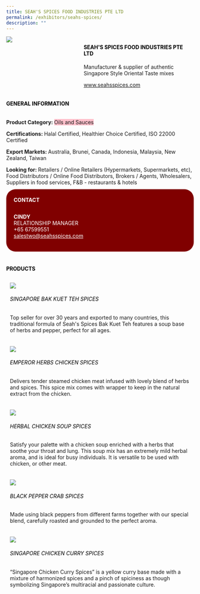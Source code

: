 ```yaml
---
title: SEAH'S SPICES FOOD INDUSTRIES PTE LTD
permalink: /exhibitors/seahs-spices/
description: ""
---
```

<head>
	<div class="flex-paragraph">
		<!--hi there! this is a comment and will provide you with instructional guides-->
		<!--insert booth number here!-->
		<p style="text-transform: uppercase"></p></div>
			<div class="flex-container" style="display: flex; flex-wrap: wrap;">
				<!--insert DOWNLOAD link of company logo between the " marks!-->
			<div class="card sgds" style="flex: 1 1 40%; display: block;"><img src="https://drive.google.com/u/0/uc?id=1TB0vaTIchfibF_9c_qUORh3a0hHwu9C8&export=download"></div>
	<div class="card-sgds" style="flex: 1 1 58%; display: block; margin-left: 3px">
		<h4 style="text-transform: uppercase; color: black;"><!--insert the exhibitor's name between the <b> tags here--><b>SEAH'S SPICES FOOD INDUSTRIES PTE LTD</b></h4><!--insert the exhibitor's description between the <p> tags here-->
		<p>Manufacturer & supplier of authentic Singapore Style Oriental Taste mixes</p>
		<!--insert the exhibitor's website link, making sure there is "https:// www." present please. make sure the entire https link goes in between the " marks-->
		<p><a href="https://www.seahsspices.com" target="_blank"><!--insert the www website link here (no need for https)-->www.seahsspices.com</a></p>
	</div>
</div>
</head>

<body>
	<h4 style="text-transform: uppercase; color: black;"><b>General Information</b></h4>
		<div class="flex-container" style="display: flex; flex-wrap: wrap;">
			<div class="card sgds" style="flex: 1 1 65%; display: block; align-self: stretch">
			<div class="flex-paragraph">
			<p><b>Product Category: </b><span style=" background-color: pink; border-radius: 10 px;"><!--insert the exhibitor's pdt cat between the <p> tags here-->Oils and Sauces</span></p> 
				<p><b>Certifications: </b><!--insert all the exhibitor's certifications between the </b> and </p> here-->Halal Certified, Healthier Choice Certified, ISO 22000 Certified</p>
			<p><b>Export Markets: </b><!--insert all the exhibitor's export markets between the </b> and </p> here-->Australia, Brunei, Canada, Indonesia, Malaysia, New Zealand, Taiwan</p>
			<p style="margin-bottom: 10px;"><b>Looking for: </b><!--insert all the exhibitor's potential business partners between the </b> and </p> here-->Retailers / Online Retailers (Hypermarkets, Supermarkets, etc), Food Distributors / Online Food Distributors, Brokers / Agents, Wholesalers, Suppliers in food services, F&B - restaurants & hotels </p>
			</div>
		</div>
		<div class="card sgds" style="flex: 1 1 35%; padding: 10px; display: block; background-color: maroon; border-radius: 25px; align-self: center;">
		<h4 style="color: white; margin-top: 10px; margin-left: 10px;">CONTACT</h4>
		<div class="flex-paragraph">
			<!--replace with exhibitor's: -->
			<p style="padding: 10px; color: white;"><b><!-- POC name-->CINDY</b><br><!-- designation-->RELATIONSHIP MANAGER<br><!--contact number-->+65 67599551<br><!-- for linking purposes, insert their email after "mailto:"...--><a href="mailto:salestwo@seahsspices.com" style="color: white;"><!--...and also include the display email before </a> here-->salestwo@seahsspices.com</a></p>
		</div>
			</div>
		</div>
	<br>
		<h4 style="text-transform: uppercase; color: black;"><b>products</b></h4>
<div style="display: flex; flex-wrap: wrap;">
  <div class="card sgds" style="flex: 1 1 47%; margin: 10px; display: block;"><!--insert the exhibitor's DOWNLOAD image for product between the " marks here-->
	<div class="flex-image" style="display: block;"><img src="https://drive.google.com/u/0/uc?id=1ANW_74RSxHNRCmneocGTjvebd66-GTLQ&export=download"></div>
	<div class="flex-paragraph">
		<h6 style="text-transform: uppercase; color: black;"><!--insert product name before </h6> and product description after <p>-->SINGAPORE BAK KUET TEH SPICES</h6>
		<p>Top seller for over 30 years and exported to many countries, this traditional formula of Seah's Spices Bak Kuet Teh features a soup base of herbs and pepper, perfect for all ages.</p></div>
	</div>
		<div class="card sgds" style="flex: 1 1 47%; margin: 10px; display: block;">
		<div class="flex-image" style="display: block;"><img src="https://drive.google.com/u/0/uc?id=1klI_0u8nkjyhaw-Yo-OBLHYAgOOc3pvZ&export=download"></div>
	<div class="flex-paragraph">
		<h6 style="text-transform: uppercase; color: black;">EMPEROR HERBS CHICKEN SPICES</h6>
		<p>Delivers tender steamed chicken meat infused with lovely blend of herbs and spices. This spice mix comes with wrapper to keep in the natural extract from the chicken.</p></div>
	</div>
		<div class="card sgds" style="flex: 1 1 47%; margin: 10px; display: block;">
		<div class="flex-image" style="display: block;"><img src="https://drive.google.com/u/0/uc?id=18KnaG3N-gXB4Qao0Wy9sdAXnCh5Y5EhY&export=download"></div>
	<div class="flex-paragraph">
		<h6 style="text-transform: uppercase; color: black;">HERBAL CHICKEN SOUP SPICES</h6>
		<p>Satisfy your palette with a chicken soup enriched with a herbs that soothe your throat and lung. This soup mix has an extremely mild herbal aroma, and is ideal for busy individuals. It is versatile to be used with chicken, or other meat.</p></div>
		</div>
		<div class="card sgds" style="flex: 1 1 47%; margin: 10px; display: block;">
		<div class="flex-image" style="display: block;"><img src="https://drive.google.com/u/0/uc?id=16A6C8b3-bUqQzSvZ5R-PRLxQMH89my9H&export=download"></div>
	<div class="flex-paragraph">
		<h6 style="text-transform: uppercase; color: black;">BLACK PEPPER CRAB SPICES</h6>
		<p>Made using black peppers from different farms together with our special blend, carefully roasted and grounded to the perfect aroma.</p></div>
	</div>
		<div class="card sgds" style="flex: 1 1 47%; margin: 10px; display: block;">
		<div class="flex-image" style="display: block;"><img src="https://drive.google.com/u/0/uc?id=16xXNe2eFQgieWu8mZ-ByDN_mnlnpHxM2&export=download"></div>
	<div class="flex-paragraph">
		<h6 style="text-transform: uppercase; color: black;">SINGAPORE CHICKEN CURRY SPICES</h6>
		<p>“Singapore Chicken Curry Spices” is a yellow curry base made with a mixture of harmonized spices and a pinch of spiciness as though symbolizing Singapore’s multiracial and passionate culture.</p></div>
	</div>
	<!--don't delete these 2 tags. double check how the layout looks on the right too and lemme know if there are any problems! thank u so much for ur hardwork!-->
	</div>
</body>